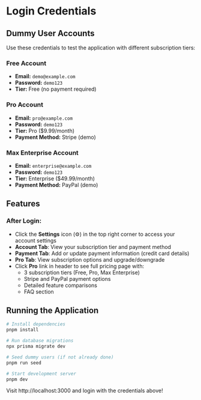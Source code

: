 # Login Credentials

## Dummy User Accounts

Use these credentials to test the application with different subscription tiers:

### Free Account
- **Email:** `demo@example.com`
- **Password:** `demo123`
- **Tier:** Free (no payment required)

### Pro Account
- **Email:** `pro@example.com`
- **Password:** `demo123`
- **Tier:** Pro ($9.99/month)
- **Payment Method:** Stripe (demo)

### Max Enterprise Account
- **Email:** `enterprise@example.com`
- **Password:** `demo123`
- **Tier:** Enterprise ($49.99/month)
- **Payment Method:** PayPal (demo)

## Features

### After Login:
- Click the **Settings** icon (⚙️) in the top right corner to access your account settings
- **Account Tab**: View your subscription tier and payment method
- **Payment Tab**: Add or update payment information (credit card details)
- **Pro Tab**: View subscription options and upgrade/downgrade
- Click **Pro** link in header to see full pricing page with:
  - 3 subscription tiers (Free, Pro, Max Enterprise)
  - Stripe and PayPal payment options
  - Detailed feature comparisons
  - FAQ section

## Running the Application

```bash
# Install dependencies
pnpm install

# Run database migrations
npx prisma migrate dev

# Seed dummy users (if not already done)
pnpm run seed

# Start development server
pnpm dev
```

Visit http://localhost:3000 and login with the credentials above!
